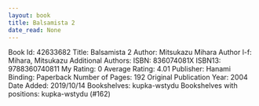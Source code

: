 ```yaml
---
layout: book
title: Balsamista 2
date_read: None
---
```


Book Id: 42633682
Title: Balsamista 2
Author: Mitsukazu Mihara
Author l-f: Mihara, Mitsukazu
Additional Authors: 
ISBN: 836074081X
ISBN13: 9788360740811
My Rating: 0
Average Rating: 4.01
Publisher: Hanami
Binding: Paperback
Number of Pages: 192
Original Publication Year: 2004
Date Added: 2019/10/14
Bookshelves: kupka-wstydu
Bookshelves with positions: kupka-wstydu (#162)

